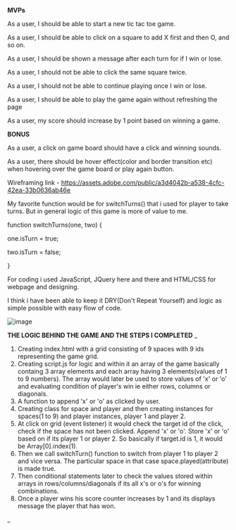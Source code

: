 **MVPs**

As a user, I should be able to start a new tic tac toe game.

As a user, I should be able to click on a square to add X first and then O, and so on.

As a user, I should be shown a message after each turn for if I win or lose.

As a user, I should not be able to click the same square twice.

As a user, I should not be able to continue playing once I win or lose.

As a user, I should be able to play the game again without refreshing the page

As a user, my score should increase by 1 point based on winning a game.

**BONUS**

As a user, a click on game board should have a click and winning sounds.

As a user, there should be hover effect(color and border transition etc) when hovering over the game board or play again button.

Wireframing link - https://assets.adobe.com/public/a3d4042b-a538-4cfc-42ea-33b0636ab46e

My favorite function would be for switchTurns() that i used for player to take turns. But in general logic of this game is more of value to me.

function switchTurns(one, two) {

one.isTurn = true;

two.isTurn = false;

}

For coding i used JavaScript, JQuery here and there and HTML/CSS for webpage and designing.

I think i have been able to keep it DRY(Don't Repeat Yourself) and logic as simple possible with easy flow of code.

![image](https://user-images.githubusercontent.com/94148009/144143772-a9de50b2-4636-4095-a506-1249905a5aa3.png)



  **THE LOGIC BEHIND THE GAME AND THE STEPS I COMPLETED** 
  _
  1. Creating index.html with a grid consisting of 9 spaces with 9 ids representing the game grid.
  2. Creating script.js for logic and within it an array of the game basically containg 3 array elements and each array having 3 elements(values of 1 to 9 numbers).      The array would later be used to store values of 'x' or 'o' and evaluating condition of player's win ie either rows, columns or diagonals.
  3. A function to append 'x' or 'o' as clicked by user.
  4. Creating class for space and player and then creating instances for spaces(1 to 9) and player instances, player 1 and player 2.
  5. At click on grid (event listener) it would check the target id of the click, check if the space has not been clicked. Append 'x' or 'o'. Store 'x' or 'o' based      on if its player 1 or player 2. So basically if target.id is 1, it would be Array[0].index(1).
  6. Then we call switchTurn() function to switch from player 1 to player 2 and vice versa. The particular space in that case space.played(attribute) is made true.
  8. Then conditional statements later to check the values stored within arrays in rows/columns/diagonals if its all x's or o's for winning combinations.
  9. Once a player wins his score counter increases by 1 and its displays message the player that has won.
  
_
